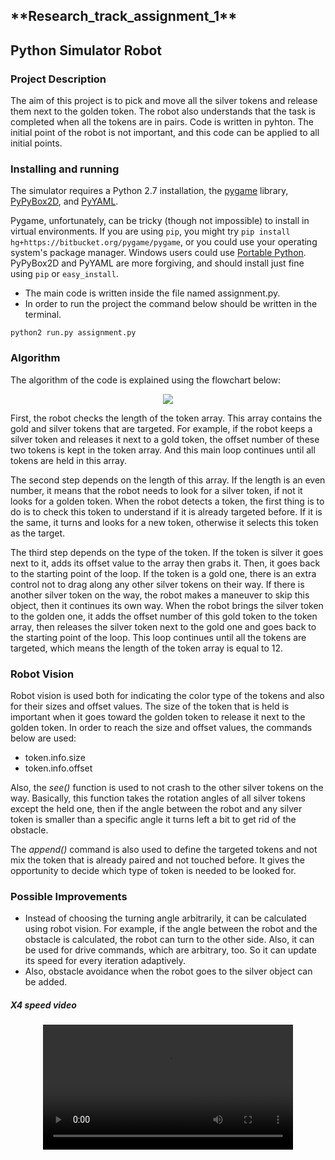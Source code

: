 <h2>**Research_track_assignment_1**</h2>

## Python Simulator Robot


### **Project Description** 

The aim of this project is to pick and move all the silver tokens and release them next to the golden token. The robot also understands that the task is completed when all the tokens are in pairs. Code is written in pyhton. The initial point of the robot is not important, and this code can be applied to all initial points. 



### **Installing and running**

The simulator requires a Python 2.7 installation, the [pygame](https://www.pygame.org/news) library, [PyPyBox2D](https://pypi.org/project/pypybox2d/2.1-r331/), and [PyYAML](https://pypi.org/project/PyYAML/).

Pygame, unfortunately, can be tricky (though not impossible) to install in virtual environments. If you are using ```pip```, you might try 
```pip install hg+https://bitbucket.org/pygame/pygame```, or you could use your operating system's package manager. Windows users could use [Portable Python](https://portablepython.com/). PyPyBox2D and PyYAML are more forgiving, and should install just fine using ```pip``` or ```easy_install```.

* The main code is written inside the file named assignment.py. 
* In order to run the project the command below should be written in the terminal.
```
python2 run.py assignment.py
```


### **Algorithm**

The algorithm of the code is explained using the flowchart below:

<p align="center">
  <img src="https://user-images.githubusercontent.com/51851879/199999145-ff04b822-7948-423d-b552-cf03cf22fec1.jpg">
</p>


First, the robot checks the length of the token array. This array contains the gold and silver tokens that are targeted. For example, if the robot keeps a silver token and releases it next to a gold token, the offset number of these two tokens is kept in the token array. And this main loop continues until all tokens are held in this array. 

The second step depends on the length of this array. If the length is an even number, it means that the robot needs to look for a silver token, if not it looks for a golden token. When the robot detects a token, the first thing is to do is to check this token to understand if it is already targeted before. If it is the same, it turns and looks for a new token, otherwise it selects this token as the target. 

The third step depends on the type of the token. If the token is silver it goes next to it, adds its offset value to the array then grabs it. Then, it goes back to the starting point of the loop. If the token is a gold one, there is an extra control not to drag along any other silver tokens on their way. If there is another silver token on the way, the robot makes a maneuver to skip this object, then it continues its own way. When the robot brings the silver token to the golden one, it adds the offset number of this gold token to the token array, then releases the silver token next to the gold one and goes back to the starting point of the loop. This loop continues until all the tokens are targeted, which means the length of the token array is equal to 12.

### **Robot Vision**

Robot vision is used both for indicating the color type of the tokens and also for their sizes and offset values. The size of the token that is held is important when it goes toward the golden token to release it next to the golden token. In order to reach the size and offset values, the commands below are used: 

* token.info.size 
* token.info.offset

Also, the *see()* function is used to not crash to the other silver tokens on the way. Basically, this function takes the rotation angles of all silver tokens except the held one, then if the angle between the robot and any silver token is smaller than a specific angle it turns left a bit to get rid of the obstacle.

The *append()* command is also used to define the targeted tokens and not mix the token that is already paired and not touched before. It gives the opportunity to decide which type of token is needed to be looked for. 

### **Possible Improvements**

* Instead of choosing the turning angle arbitrarily, it can be calculated using robot vision. For example, if the angle between the robot and the obstacle is calculated, the robot can turn to the other side. Also, it can be used for drive commands, which are arbitrary, too. So it can update its speed for every iteration adaptively.
* Also, obstacle avoidance when the robot goes to the silver object can be added. 


##### **X4 speed video**

<div align="center">
<video src="https://user-images.githubusercontent.com/51851879/200179212-cfd08772-8069-420a-a3cc-52b33b89f074.mp4" width=400/>
